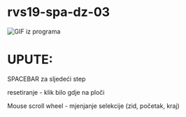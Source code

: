 # rvs19-spa-dz-03

![GIF iz programa](https://media.giphy.com/media/hVOWneAKJq2UzxQvlv/giphy.gif)

# UPUTE:

SPACEBAR za sljedeći step

resetiranje - klik bilo gdje na ploči

Mouse scroll wheel - mjenjanje selekcije (zid, početak, kraj)

